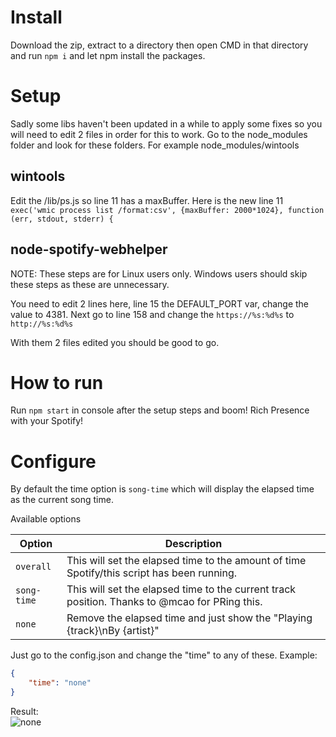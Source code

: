 # Install
Download the zip, extract to a directory then open CMD in that directory and run `npm i` and let npm install the packages.

# Setup
Sadly some libs haven't been updated in a while to apply some fixes so you will need to edit 2 files in order for this to work. Go to the node_modules folder and look for these folders. For example node_modules/wintools

## wintools
Edit the /lib/ps.js so line 11 has a maxBuffer. Here is the new line 11 `exec('wmic process list /format:csv', {maxBuffer: 2000*1024}, function (err, stdout, stderr) {`

## node-spotify-webhelper

NOTE: These steps are for Linux users only. Windows users should skip these steps as these are unnecessary. 

You need to edit 2 lines here, line 15 the DEFAULT_PORT var, change the value to 4381. Next go to line 158 and change the `https://%s:%d%s` to `http://%s:%d%s`

With them 2 files edited you should be good to go.

# How to run
Run `npm start` in console after the setup steps and boom! Rich Presence with your Spotify!

# Configure
By default the time option is `song-time` which will display the elapsed time as the current song time.

Available options  

| Option | Description |
| --- | --- |
| `overall` | This will set the elapsed time to the amount of time Spotify/this script has been running. |
| `song-time` | This will set the elapsed time to the current track position. Thanks to @mcao for PRing this. |
| `none` | Remove the elapsed time and just show the "Playing {track}\nBy {artist}" |

Just go to the config.json and change the "time" to any of these.
Example:
```json
{
    "time": "none"
}
```
Result:  
![none](https://bots.are-pretty.sexy/4eae08.png)
